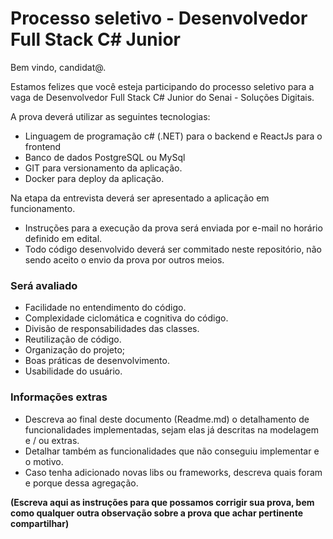 # Processo seletivo - Desenvolvedor Full Stack C# Junior
Bem vindo, candidat@.

Estamos felizes que você esteja participando do processo seletivo para a vaga de Desenvolvedor Full Stack C# Junior do Senai - Soluções Digitais.

A prova deverá utilizar as seguintes tecnologias:

- Linguagem de programação c# (.NET) para o backend e ReactJs para o frontend
- Banco de dados PostgreSQL ou MySql
- GIT para versionamento da aplicação.
- Docker para deploy da aplicação.

Na etapa da entrevista deverá ser apresentado a aplicação em funcionamento.

- Instruções para a execução da prova será enviada por e-mail no horário definido em edital.
- Todo código desenvolvido deverá ser commitado neste repositório, não sendo aceito o envio da prova por outros meios.


### Será avaliado
- Facilidade no entendimento do código.
- Complexidade ciclomática e cognitiva do código.
- Divisão de responsabilidades das classes.
- Reutilização de código.
- Organização do projeto;
- Boas práticas de desenvolvimento.
- Usabilidade do usuário.



### Informações extras
- Descreva ao final deste documento (Readme.md) o detalhamento de funcionalidades implementadas, sejam elas já descritas na modelagem e / ou extras.
- Detalhar também as funcionalidades que não conseguiu implementar e o motivo.
- Caso tenha adicionado novas libs ou frameworks, descreva quais foram e porque dessa agregação.

__(Escreva aqui as instruções para que possamos corrigir sua prova, bem como qualquer outra observação sobre a prova que achar pertinente compartilhar)__
